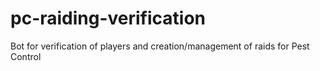 # pc-raiding-verification
Bot for verification of players and creation/management of raids for Pest Control
